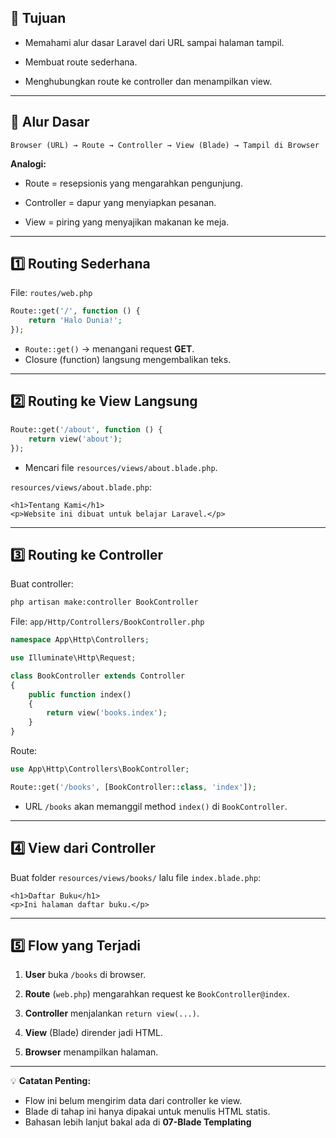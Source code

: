## 🎯 Tujuan

- Memahami alur dasar Laravel dari URL sampai halaman tampil.
    
- Membuat route sederhana.
    
- Menghubungkan route ke controller dan menampilkan view.
    

---

## 🔄 Alur Dasar

```
Browser (URL) → Route → Controller → View (Blade) → Tampil di Browser
```

**Analogi:**

- Route = resepsionis yang mengarahkan pengunjung.
    
- Controller = dapur yang menyiapkan pesanan.
    
- View = piring yang menyajikan makanan ke meja.
    

---

## 1️⃣ Routing Sederhana

File: `routes/web.php`

```php
Route::get('/', function () {
    return 'Halo Dunia!';
});
```

- `Route::get()` → menangani request **GET**.
- Closure (function) langsung mengembalikan teks.

---

## 2️⃣ Routing ke View Langsung

```php
Route::get('/about', function () {
    return view('about');
});
```

- Mencari file `resources/views/about.blade.php`.

`resources/views/about.blade.php`:

```blade
<h1>Tentang Kami</h1>
<p>Website ini dibuat untuk belajar Laravel.</p>
```

---

## 3️⃣ Routing ke Controller

Buat controller:

```bash
php artisan make:controller BookController
```

File: `app/Http/Controllers/BookController.php`

```php
namespace App\Http\Controllers;

use Illuminate\Http\Request;

class BookController extends Controller
{
    public function index()
    {
        return view('books.index');
    }
}
```

Route:

```php
use App\Http\Controllers\BookController;

Route::get('/books', [BookController::class, 'index']);
```

- URL `/books` akan memanggil method `index()` di `BookController`.
    

---

## 4️⃣ View dari Controller

Buat folder `resources/views/books/` lalu file `index.blade.php`:

```blade
<h1>Daftar Buku</h1>
<p>Ini halaman daftar buku.</p>
```

---

## 5️⃣ Flow yang Terjadi

1. **User** buka `/books` di browser.
    
2. **Route** (`web.php`) mengarahkan request ke `BookController@index`.
    
3. **Controller** menjalankan `return view(...)`.
    
4. **View** (Blade) dirender jadi HTML.
    
5. **Browser** menampilkan halaman.
    

---

💡 **Catatan Penting:**

- Flow ini belum mengirim data dari controller ke view.
- Blade di tahap ini hanya dipakai untuk menulis HTML statis.
- Bahasan lebih lanjut bakal ada di **07-Blade Templating**
